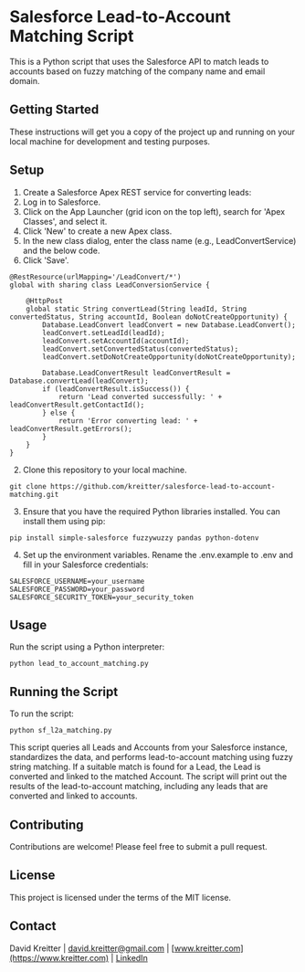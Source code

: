 # Salesforce Lead-to-Account Matching Script

This is a Python script that uses the Salesforce API to match leads to accounts based on fuzzy matching of the company name and email domain.

## Getting Started

These instructions will get you a copy of the project up and running on your local machine for development and testing purposes.

## Setup

1. Create a Salesforce Apex REST service for converting leads:
  1. Log in to Salesforce.
  1. Click on the App Launcher (grid icon on the top left), search for 'Apex Classes', and select it.
  1. Click 'New' to create a new Apex class.
  1. In the new class dialog, enter the class name (e.g., LeadConvertService) and the below code.
  1. Click 'Save'.

```
@RestResource(urlMapping='/LeadConvert/*')
global with sharing class LeadConversionService {

    @HttpPost
    global static String convertLead(String leadId, String convertedStatus, String accountId, Boolean doNotCreateOpportunity) {
        Database.LeadConvert leadConvert = new Database.LeadConvert();
        leadConvert.setLeadId(leadId);
        leadConvert.setAccountId(accountId);
        leadConvert.setConvertedStatus(convertedStatus);
        leadConvert.setDoNotCreateOpportunity(doNotCreateOpportunity);
        
        Database.LeadConvertResult leadConvertResult = Database.convertLead(leadConvert);
        if (leadConvertResult.isSuccess()) {
            return 'Lead converted successfully: ' + leadConvertResult.getContactId();
        } else {
            return 'Error converting lead: ' + leadConvertResult.getErrors();
        }
    }
}
```

2. Clone this repository to your local machine.

```
git clone https://github.com/kreitter/salesforce-lead-to-account-matching.git
```

3. Ensure that you have the required Python libraries installed. You can install them using pip:

```
pip install simple-salesforce fuzzywuzzy pandas python-dotenv
```

4. Set up the environment variables. Rename the .env.example to .env and fill in your Salesforce credentials:

```
SALESFORCE_USERNAME=your_username
SALESFORCE_PASSWORD=your_password
SALESFORCE_SECURITY_TOKEN=your_security_token
```

## Usage

Run the script using a Python interpreter:

```
python lead_to_account_matching.py
```

## Running the Script

To run the script:

```
python sf_l2a_matching.py
```

This script queries all Leads and Accounts from your Salesforce instance, standardizes the data, and performs lead-to-account matching using fuzzy string matching. If a suitable match is found for a Lead, the Lead is converted and linked to the matched Account. The script will print out the results of the lead-to-account matching, including any leads that are converted and linked to accounts.

## Contributing

Contributions are welcome! Please feel free to submit a pull request.

## License

This project is licensed under the terms of the MIT license.

## Contact

David Kreitter | david.kreitter@gmail.com | [www.kreitter.com](https://www.kreitter.com) | [LinkedIn](https://www.linkedin.com/in/dkreitter/)